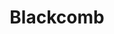 ---
layout: product
product_id: 7027519258686
id: 7027519258686
title: Blackcomb
body_html: >-
  <p>Taken atop Blackcomb Mountain in Whistler, BC during the summer of
  2021.</p>

  <p>We took the peak to peak gondola over to the other side of Whistler and hiked a little ways up the mountain to this wide open valley featuring a small glacier lake surrounded by hills and trees.</p>
vendor: Connell McCarthy
product_type: Posters, Prints, & Visual Artwork
created_at: 2022-07-21T16:38:45-04:00
handle: blackcomb
updated_at: 2024-09-17T04:03:33-04:00
published_at: 2022-07-21T16:48:04-04:00
template_suffix: ""
published_scope: global
tags: batch-06, mountain, mountains, rocky mountains, summer
status: active
admin_graphql_api_id: gid://shopify/Product/7027519258686
variants:
  - product_id: 7027519258686
    id: 39812621893694
    title: 8x10" / Full Colour
    price: "35.00"
    position: 1
    inventory_policy: continue
    compare_at_price: null
    option1: 8x10"
    option2: Full Colour
    option3: null
    created_at: 2022-07-21T16:38:45-04:00
    updated_at: 2023-10-27T20:29:39-04:00
    taxable: true
    barcode: null
    fulfillment_service: manual
    grams: 208
    inventory_management: shopify
    requires_shipping: true
    sku: CM-PP-B6-01-XXS-FC
    weight: 0.208
    weight_unit: kg
    inventory_item_id: 41908425818174
    inventory_quantity: 100
    old_inventory_quantity: 100
    admin_graphql_api_id: gid://shopify/ProductVariant/39812621893694
    image_id: 29497210142782
  - product_id: 7027519258686
    id: 39812621926462
    title: 8x10" / Black & White
    price: "35.00"
    position: 2
    inventory_policy: continue
    compare_at_price: null
    option1: 8x10"
    option2: Black & White
    option3: null
    created_at: 2022-07-21T16:38:45-04:00
    updated_at: 2023-10-27T20:29:39-04:00
    taxable: true
    barcode: null
    fulfillment_service: manual
    grams: 208
    inventory_management: shopify
    requires_shipping: true
    sku: CM-PP-B6-01-XXS-FC
    weight: 0.208
    weight_unit: kg
    inventory_item_id: 41908425850942
    inventory_quantity: 100
    old_inventory_quantity: 100
    admin_graphql_api_id: gid://shopify/ProductVariant/39812621926462
    image_id: 29497210273854
  - product_id: 7027519258686
    id: 39812621959230
    title: 8.5x11" / Full Colour
    price: "35.00"
    position: 3
    inventory_policy: continue
    compare_at_price: null
    option1: 8.5x11"
    option2: Full Colour
    option3: null
    created_at: 2022-07-21T16:38:45-04:00
    updated_at: 2023-10-27T20:29:39-04:00
    taxable: true
    barcode: null
    fulfillment_service: manual
    grams: 208
    inventory_management: shopify
    requires_shipping: true
    sku: CM-PP-B6-01-XS-FC
    weight: 0.208
    weight_unit: kg
    inventory_item_id: 41908425883710
    inventory_quantity: 100
    old_inventory_quantity: 100
    admin_graphql_api_id: gid://shopify/ProductVariant/39812621959230
    image_id: 29497210142782
  - product_id: 7027519258686
    id: 39812621991998
    title: 8.5x11" / Black & White
    price: "35.00"
    position: 4
    inventory_policy: continue
    compare_at_price: null
    option1: 8.5x11"
    option2: Black & White
    option3: null
    created_at: 2022-07-21T16:38:45-04:00
    updated_at: 2023-10-27T20:29:39-04:00
    taxable: true
    barcode: null
    fulfillment_service: manual
    grams: 208
    inventory_management: shopify
    requires_shipping: true
    sku: CM-PP-B6-01-XS-BW
    weight: 0.208
    weight_unit: kg
    inventory_item_id: 41908425916478
    inventory_quantity: 100
    old_inventory_quantity: 100
    admin_graphql_api_id: gid://shopify/ProductVariant/39812621991998
    image_id: 29497210273854
  - product_id: 7027519258686
    id: 39812622024766
    title: 13x19" / Full Colour
    price: "40.00"
    position: 5
    inventory_policy: continue
    compare_at_price: null
    option1: 13x19"
    option2: Full Colour
    option3: null
    created_at: 2022-07-21T16:38:45-04:00
    updated_at: 2023-10-27T20:29:39-04:00
    taxable: true
    barcode: null
    fulfillment_service: manual
    grams: 208
    inventory_management: shopify
    requires_shipping: true
    sku: CM-PP-B6-01-S-FC
    weight: 0.208
    weight_unit: kg
    inventory_item_id: 41908425949246
    inventory_quantity: 100
    old_inventory_quantity: 100
    admin_graphql_api_id: gid://shopify/ProductVariant/39812622024766
    image_id: 29497210142782
  - product_id: 7027519258686
    id: 39812622057534
    title: 13x19" / Black & White
    price: "40.00"
    position: 6
    inventory_policy: continue
    compare_at_price: null
    option1: 13x19"
    option2: Black & White
    option3: null
    created_at: 2022-07-21T16:38:45-04:00
    updated_at: 2023-10-27T20:29:39-04:00
    taxable: true
    barcode: null
    fulfillment_service: manual
    grams: 208
    inventory_management: shopify
    requires_shipping: true
    sku: CM-PP-B6-01-S-BW
    weight: 0.208
    weight_unit: kg
    inventory_item_id: 41908425982014
    inventory_quantity: 100
    old_inventory_quantity: 100
    admin_graphql_api_id: gid://shopify/ProductVariant/39812622057534
    image_id: 29497210273854
  - product_id: 7027519258686
    id: 39812622090302
    title: 16x20" / Full Colour
    price: "50.00"
    position: 7
    inventory_policy: continue
    compare_at_price: null
    option1: 16x20"
    option2: Full Colour
    option3: null
    created_at: 2022-07-21T16:38:45-04:00
    updated_at: 2023-10-27T20:29:39-04:00
    taxable: true
    barcode: null
    fulfillment_service: manual
    grams: 208
    inventory_management: shopify
    requires_shipping: true
    sku: CM-PP-B6-01-M-FC
    weight: 0.208
    weight_unit: kg
    inventory_item_id: 41908426014782
    inventory_quantity: 100
    old_inventory_quantity: 100
    admin_graphql_api_id: gid://shopify/ProductVariant/39812622090302
    image_id: 29497210142782
  - product_id: 7027519258686
    id: 39812622123070
    title: 16x20" / Black & White
    price: "50.00"
    position: 8
    inventory_policy: continue
    compare_at_price: null
    option1: 16x20"
    option2: Black & White
    option3: null
    created_at: 2022-07-21T16:38:45-04:00
    updated_at: 2023-10-27T20:29:39-04:00
    taxable: true
    barcode: null
    fulfillment_service: manual
    grams: 208
    inventory_management: shopify
    requires_shipping: true
    sku: CM-PP-B6-01-M-BW
    weight: 0.208
    weight_unit: kg
    inventory_item_id: 41908426047550
    inventory_quantity: 100
    old_inventory_quantity: 100
    admin_graphql_api_id: gid://shopify/ProductVariant/39812622123070
    image_id: 29497210273854
  - product_id: 7027519258686
    id: 39812622155838
    title: 20x24" / Full Colour
    price: "60.00"
    position: 9
    inventory_policy: continue
    compare_at_price: null
    option1: 20x24"
    option2: Full Colour
    option3: null
    created_at: 2022-07-21T16:38:46-04:00
    updated_at: 2023-10-27T20:29:39-04:00
    taxable: true
    barcode: null
    fulfillment_service: manual
    grams: 208
    inventory_management: shopify
    requires_shipping: true
    sku: CM-PP-B6-01-L-FC
    weight: 0.208
    weight_unit: kg
    inventory_item_id: 41908426080318
    inventory_quantity: 100
    old_inventory_quantity: 100
    admin_graphql_api_id: gid://shopify/ProductVariant/39812622155838
    image_id: 29497210142782
  - product_id: 7027519258686
    id: 39812622188606
    title: 20x24" / Black & White
    price: "60.00"
    position: 10
    inventory_policy: continue
    compare_at_price: null
    option1: 20x24"
    option2: Black & White
    option3: null
    created_at: 2022-07-21T16:38:46-04:00
    updated_at: 2023-10-27T20:29:39-04:00
    taxable: true
    barcode: null
    fulfillment_service: manual
    grams: 208
    inventory_management: shopify
    requires_shipping: true
    sku: CM-PP-B6-01-L-BW
    weight: 0.208
    weight_unit: kg
    inventory_item_id: 41908426113086
    inventory_quantity: 100
    old_inventory_quantity: 100
    admin_graphql_api_id: gid://shopify/ProductVariant/39812622188606
    image_id: 29497210273854
  - product_id: 7027519258686
    id: 39812622221374
    title: 20x30" / Full Colour
    price: "70.00"
    position: 11
    inventory_policy: continue
    compare_at_price: null
    option1: 20x30"
    option2: Full Colour
    option3: null
    created_at: 2022-07-21T16:38:46-04:00
    updated_at: 2023-10-27T20:29:39-04:00
    taxable: true
    barcode: null
    fulfillment_service: manual
    grams: 208
    inventory_management: shopify
    requires_shipping: true
    sku: CM-PP-B6-01-XL-FC
    weight: 0.208
    weight_unit: kg
    inventory_item_id: 41908426145854
    inventory_quantity: 100
    old_inventory_quantity: 100
    admin_graphql_api_id: gid://shopify/ProductVariant/39812622221374
    image_id: 29497210142782
  - product_id: 7027519258686
    id: 39812622254142
    title: 20x30" / Black & White
    price: "70.00"
    position: 12
    inventory_policy: continue
    compare_at_price: null
    option1: 20x30"
    option2: Black & White
    option3: null
    created_at: 2022-07-21T16:38:46-04:00
    updated_at: 2023-10-27T20:29:39-04:00
    taxable: true
    barcode: null
    fulfillment_service: manual
    grams: 208
    inventory_management: shopify
    requires_shipping: true
    sku: CM-PP-B6-01-XL-BW
    weight: 0.208
    weight_unit: kg
    inventory_item_id: 41908426178622
    inventory_quantity: 100
    old_inventory_quantity: 100
    admin_graphql_api_id: gid://shopify/ProductVariant/39812622254142
    image_id: 29497210273854
  - product_id: 7027519258686
    id: 39812622286910
    title: 24x36" / Full Colour
    price: "90.00"
    position: 13
    inventory_policy: continue
    compare_at_price: null
    option1: 24x36"
    option2: Full Colour
    option3: null
    created_at: 2022-07-21T16:38:46-04:00
    updated_at: 2023-10-27T20:29:39-04:00
    taxable: true
    barcode: null
    fulfillment_service: manual
    grams: 208
    inventory_management: shopify
    requires_shipping: true
    sku: CM-PP-B6-01-XXL-FC
    weight: 0.208
    weight_unit: kg
    inventory_item_id: 41908426211390
    inventory_quantity: 100
    old_inventory_quantity: 100
    admin_graphql_api_id: gid://shopify/ProductVariant/39812622286910
    image_id: 29497210142782
  - product_id: 7027519258686
    id: 39812622319678
    title: 24x36" / Black & White
    price: "90.00"
    position: 14
    inventory_policy: continue
    compare_at_price: null
    option1: 24x36"
    option2: Black & White
    option3: null
    created_at: 2022-07-21T16:38:46-04:00
    updated_at: 2023-10-27T20:29:39-04:00
    taxable: true
    barcode: null
    fulfillment_service: manual
    grams: 208
    inventory_management: shopify
    requires_shipping: true
    sku: CM-PP-B6-01-XXL-BW
    weight: 0.208
    weight_unit: kg
    inventory_item_id: 41908426244158
    inventory_quantity: 100
    old_inventory_quantity: 100
    admin_graphql_api_id: gid://shopify/ProductVariant/39812622319678
    image_id: 29497210273854
  - product_id: 7027519258686
    id: 39812622352446
    title: 30x40" / Full Colour
    price: "100.00"
    position: 15
    inventory_policy: continue
    compare_at_price: null
    option1: 30x40"
    option2: Full Colour
    option3: null
    created_at: 2022-07-21T16:38:46-04:00
    updated_at: 2023-10-27T20:29:39-04:00
    taxable: true
    barcode: null
    fulfillment_service: manual
    grams: 208
    inventory_management: shopify
    requires_shipping: true
    sku: CM-PP-B6-01-XXXL-FC
    weight: 0.208
    weight_unit: kg
    inventory_item_id: 41908426276926
    inventory_quantity: 100
    old_inventory_quantity: 100
    admin_graphql_api_id: gid://shopify/ProductVariant/39812622352446
    image_id: 29497210142782
  - product_id: 7027519258686
    id: 39812622385214
    title: 30x40" / Black & White
    price: "100.00"
    position: 16
    inventory_policy: continue
    compare_at_price: null
    option1: 30x40"
    option2: Black & White
    option3: null
    created_at: 2022-07-21T16:38:46-04:00
    updated_at: 2023-10-27T20:29:39-04:00
    taxable: true
    barcode: null
    fulfillment_service: manual
    grams: 208
    inventory_management: shopify
    requires_shipping: true
    sku: CM-PP-B6-01-XXXL-BW
    weight: 0.208
    weight_unit: kg
    inventory_item_id: 41908426309694
    inventory_quantity: 100
    old_inventory_quantity: 100
    admin_graphql_api_id: gid://shopify/ProductVariant/39812622385214
    image_id: 29497210273854
options:
  - product_id: 7027519258686
    id: 9034535796798
    name: Size
    position: 1
    values:
      - 8x10"
      - 8.5x11"
      - 13x19"
      - 16x20"
      - 20x24"
      - 20x30"
      - 24x36"
      - 30x40"
  - product_id: 7027519258686
    id: 9034535829566
    name: Color
    position: 2
    values:
      - Full Colour
      - Black & White
images:
  - id: 29497210142782
    alt: null
    position: 1
    product_id: 7027519258686
    created_at: 2022-07-21T16:39:27-04:00
    updated_at: 2022-07-21T16:39:28-04:00
    admin_graphql_api_id: gid://shopify/ProductImage/29497210142782
    width: 1000
    height: 1500
    src: https://cdn.shopify.com/s/files/1/1624/2355/products/Blackcomb-Colour.jpg?v=1658435968
    variant_ids:
      - 39812621893694
      - 39812621959230
      - 39812622024766
      - 39812622090302
      - 39812622155838
      - 39812622221374
      - 39812622286910
      - 39812622352446
  - id: 29497210273854
    alt: null
    position: 2
    product_id: 7027519258686
    created_at: 2022-07-21T16:39:31-04:00
    updated_at: 2022-07-21T16:39:33-04:00
    admin_graphql_api_id: gid://shopify/ProductImage/29497210273854
    width: 1000
    height: 1500
    src: https://cdn.shopify.com/s/files/1/1624/2355/products/Blackcomb-BW.jpg?v=1658435973
    variant_ids:
      - 39812621926462
      - 39812621991998
      - 39812622057534
      - 39812622123070
      - 39812622188606
      - 39812622254142
      - 39812622319678
      - 39812622385214
  - id: 29497210306622
    alt: null
    position: 3
    product_id: 7027519258686
    created_at: 2022-07-21T16:39:33-04:00
    updated_at: 2022-07-21T16:39:34-04:00
    admin_graphql_api_id: gid://shopify/ProductImage/29497210306622
    width: 2000
    height: 1800
    src: https://cdn.shopify.com/s/files/1/1624/2355/products/PAR_02_0001_297d11f5-9798-4843-a2d3-503d769692d4.png?v=1658435974
    variant_ids: []
  - id: 29846598942782
    alt: null
    position: 4
    product_id: 7027519258686
    created_at: 2022-11-23T19:54:06-05:00
    updated_at: 2022-11-23T19:54:07-05:00
    admin_graphql_api_id: gid://shopify/ProductImage/29846598942782
    width: 1556
    height: 2334
    src: https://cdn.shopify.com/s/files/1/1624/2355/products/Blackcomb_Colour.jpg?v=1669251247
    variant_ids: []
image:
  id: 29497210142782
  alt: null
  position: 1
  product_id: 7027519258686
  created_at: 2022-07-21T16:39:27-04:00
  updated_at: 2022-07-21T16:39:28-04:00
  admin_graphql_api_id: gid://shopify/ProductImage/29497210142782
  width: 1000
  height: 1500
  src: https://cdn.shopify.com/s/files/1/1624/2355/products/Blackcomb-Colour.jpg?v=1658435968
  variant_ids:
    - 39812621893694
    - 39812621959230
    - 39812622024766
    - 39812622090302
    - 39812622155838
    - 39812622221374
    - 39812622286910
    - 39812622352446

---